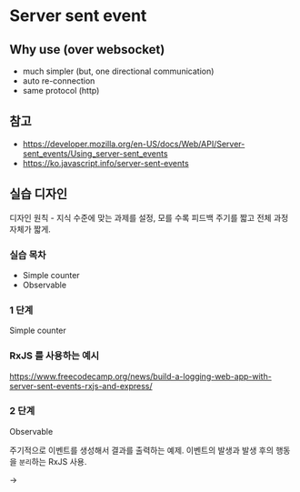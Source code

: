 # Server sent event

## Why use (over websocket)
- much simpler (but, one directional communication)
- auto re-connection 
- same protocol (http)

## 참고
- https://developer.mozilla.org/en-US/docs/Web/API/Server-sent_events/Using_server-sent_events
- https://ko.javascript.info/server-sent-events

## 실습 디자인

디자인 원칙 - 지식 수준에 맞는 과제를 설정, 모를 수록 피드백 주기를 짧고 전체 과정 자체가 짧게.

### 실습 목차
- Simple counter
- Observable

### 1 단계 
Simple counter

### RxJS 를 사용하는 예시 
https://www.freecodecamp.org/news/build-a-logging-web-app-with-server-sent-events-rxjs-and-express/

### 2 단계
Observable

주기적으로 이벤트를 생성해서 결과를 출력하는 예제.
이벤트의 발생과 발생 후의 행동을 `분리`하는 RxJS 사용. 

-> 
